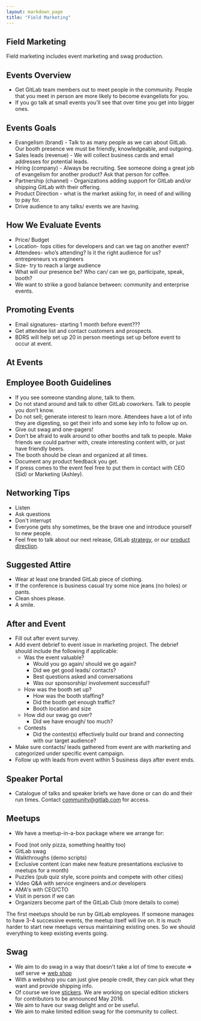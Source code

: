 ```yaml
---
layout: markdown_page
title: "Field Marketing"
---
```


## **Field Marketing**

Field marketing includes event marketing and swag production.  

## Events Overview

* Get GitLab team members out to meet people in the community. People that you meet in person are more likely to become evangelists for you.
* If you go talk at small events you'll see that over time you get into bigger ones.

## Events Goals
- Evangelism (brand) - Talk to as many people as we can about GitLab. Our booth presence we must be friendly, knowledgeable, and outgoing.
- Sales leads (revenue) - We will collect business cards and email addresses for potential leads.
- Hiring (company) - Always be recruiting. See someone doing a great job of evangelism for another product? Ask that person for coffee.
- Partnership (channel) - Organizations adding support for GitLab and/or shipping GitLab with their offering.
- Product Direction - what is the market asking for, in need of and willing to pay for.  
- Drive audience to any talks/ events we are having.

## How We Evaluate Events
- Price/ Budget
- Location- tops cities for developers and can we tag on another event?
- Attendees- who’s attending? Is it the right audience for us? entrepreneurs vs engineers
- Size- try to reach a large audience
- What will our presence be? Who can/ can we go, participate, speak, booth?
- We want to strike a good balance between: community and enterprise events.

## Promoting Events
- Email signatures- starting 1 month before event???
- Get attendee list and contact customers and prospects.
- BDRS will help set up 20 in person meetings set up before event to occur at event.

## **At Events**

## Employee Booth Guidelines

- If you see someone standing alone, talk to them.
- Do not stand around and talk to other GitLab coworkers. Talk to people you don’t know.
- Do not sell; generate interest to learn more. Attendees have a lot of info they are digesting, so get their info and some key info to follow up on.
- Give out swag and one-pagers!
- Don’t be afraid to walk around to other booths and talk to people. Make friends we could partner with, create interesting content with, or just have friendly beers.
- The booth should be clean and organized at all times.
- Document any product feedback you get.
- If press comes to the event feel free to put them in contact with CEO (Sid) or Marketing (Ashley).

## Networking Tips
- Listen
- Ask questions
- Don't interrupt
- Everyone gets shy sometimes, be the brave one and introduce yourself to new people.
- Feel free to talk about our next release, GitLab [strategy](https://about.gitlab.com/strategy/), or our [product direction](https://about.gitlab.com/direction/#vision).

## Suggested Attire
- Wear at least one branded GitLab piece of clothing.
- If the conference is business casual try some nice jeans (no holes) or pants.
- Clean shoes please.
- A smile.

## After and Event

- Fill out after event survey.
- Add event debrief to event issue in marketing project. The debrief should include the following if applicable:
    - Was the event valuable?
        - Would you go again/ should we go again?
        - Did we get good leads/ contacts?
        - Best questions asked and conversations
        - Was our sponsorship/ involvement successful?
    - How was the booth set up?
        - How was the booth staffing?
        - Did the booth get enough traffic?
        - Booth location and size
    - How did our swag go over?
        - Did we have enough/ too much?
    - Contests
        - Did the contest(s) effectively build our brand and connecting with our target audience?
- Make sure contacts/ leads gathered from event are with marketing and categorized under specific event campaign.
- Follow up with leads from event within 5 business days after event ends.


## Speaker Portal

* Catalogue of talks and speaker briefs we have done or can do and their run times.  Contact community@gitlab.com for access.

## Meetups

* We have a meetup-in-a-box package where we arrange for:

- Food (not only pizza, something healthy too)
- GitLab swag
- Walkthroughs (demo scripts)
- Exclusive content (can make new feature presentations exclusive to meetups for a month)
- Puzzles (pub quiz style, score points and compete with other cities)
- Video Q&A with service engineers and.or developers
- AMA's with CEO/CTO
- Visit in person if we can
- Organizers become part of the GitLab Club (more details to come)

The first meetups should be run by GitLab employees. If someone manages to have 3-4 successive events, the meetup itself will live on. It is much harder to start new meetups versus maintaining existing ones. So we should everything to keep existing events going.

## Swag

* We aim to do swag in a way that doesn't take a lot of time to execute => self serve => [web shop](https://gitlab.mybrightsites.com/)
* With a webshop you can just give people credit, they can pick what they want and provide shipping info.
* Of course we love [stickers](http://opensource.com/business/15/11/open-source-stickers). We are working on special edition stickers for contributors to be announced May 2016.
* We aim to have our swag delight and or be useful.
* We aim to make limited edition swag for the community to collect.
